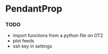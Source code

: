 # PendantProp

### TODO
- import functions from a python file on OT2
- plot feeds
- ssh key in settings

